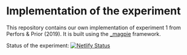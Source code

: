 # Implementation of the experiment

This repository contains our own implementation of experiment 1 from Perfors & Prior (2019). It is built using the [_magpie](https://magpie-ea.github.io/magpie-site/) framework.

Status of the experiment:
[![Netlify Status](https://api.netlify.com/api/v1/badges/0d602036-c306-4991-add8-933e1315b514/deploy-status)](https://app.netlify.com/sites/xplab-experiment/deploys)